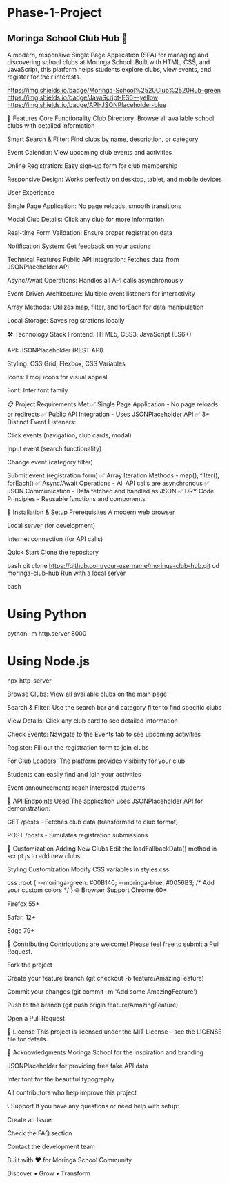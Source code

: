 # Phase-1-Project

## Moringa School Club Hub 🏫

A modern, responsive Single Page Application (SPA) for managing and discovering school clubs at Moringa School. Built with HTML, CSS, and JavaScript, this platform helps students explore clubs, view events, and register for their interests.

https://img.shields.io/badge/Moringa-School%2520Club%2520Hub-green
https://img.shields.io/badge/JavaScript-ES6+-yellow
https://img.shields.io/badge/API-JSONPlaceholder-blue

🌟 Features
Core Functionality
Club Directory: Browse all available school clubs with detailed information

Smart Search & Filter: Find clubs by name, description, or category

Event Calendar: View upcoming club events and activities

Online Registration: Easy sign-up form for club membership

Responsive Design: Works perfectly on desktop, tablet, and mobile devices

User Experience

Single Page Application: No page reloads, smooth transitions

Modal Club Details: Click any club for more information

Real-time Form Validation: Ensure proper registration data

Notification System: Get feedback on your actions

Technical Features
Public API Integration: Fetches data from JSONPlaceholder API

Async/Await Operations: Handles all API calls asynchronously

Event-Driven Architecture: Multiple event listeners for interactivity

Array Methods: Utilizes map, filter, and forEach for data manipulation

Local Storage: Saves registrations locally


🛠️ Technology Stack
Frontend: HTML5, CSS3, JavaScript (ES6+)

API: JSONPlaceholder (REST API)

Styling: CSS Grid, Flexbox, CSS Variables

Icons: Emoji icons for visual appeal

Font: Inter font family

📋 Project Requirements Met
✅ Single Page Application - No page reloads or redirects
✅ Public API Integration - Uses JSONPlaceholder API
✅ 3+ Distinct Event Listeners:

Click events (navigation, club cards, modal)

Input event (search functionality)

Change event (category filter)

Submit event (registration form)
✅ Array Iteration Methods - map(), filter(), forEach()
✅ Async/Await Operations - All API calls are asynchronous
✅ JSON Communication - Data fetched and handled as JSON
✅ DRY Code Principles - Reusable functions and components

🎯 Installation & Setup
Prerequisites
A modern web browser

Local server (for development)

Internet connection (for API calls)

Quick Start
Clone the repository

bash
git clone https://github.com/your-username/moringa-club-hub.git
cd moringa-club-hub
Run with a local server

bash
# Using Python
python -m http.server 8000

# Using Node.js
npx http-server


Browse Clubs: View all available clubs on the main page

Search & Filter: Use the search bar and category filter to find specific clubs

View Details: Click any club card to see detailed information

Check Events: Navigate to the Events tab to see upcoming activities

Register: Fill out the registration form to join clubs

For Club Leaders:
The platform provides visibility for your club

Students can easily find and join your activities

Event announcements reach interested students

🔧 API Endpoints Used
The application uses JSONPlaceholder API for demonstration:

GET /posts - Fetches club data (transformed to club format)

POST /posts - Simulates registration submissions

🎨 Customization
Adding New Clubs
Edit the loadFallbackData() method in script.js to add new clubs:


Styling Customization
Modify CSS variables in styles.css:

css
:root {
    --moringa-green: #00B140;
    --moringa-blue: #0056B3;
    /* Add your custom colors */
}
🌐 Browser Support
Chrome 60+

Firefox 55+

Safari 12+

Edge 79+

🤝 Contributing
Contributions are welcome! Please feel free to submit a Pull Request.

Fork the project

Create your feature branch (git checkout -b feature/AmazingFeature)

Commit your changes (git commit -m 'Add some AmazingFeature')

Push to the branch (git push origin feature/AmazingFeature)

Open a Pull Request

📝 License
This project is licensed under the MIT License - see the LICENSE file for details.

🙏 Acknowledgments
Moringa School for the inspiration and branding

JSONPlaceholder for providing free fake API data

Inter font for the beautiful typography

All contributors who help improve this project

📞 Support
If you have any questions or need help with setup:

Create an Issue

Check the FAQ section

Contact the development team

Built with ❤️ for Moringa School Community

Discover • Grow • Transform